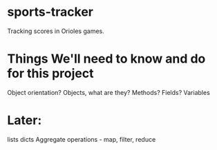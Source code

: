 # sports-tracker
Tracking scores in Orioles games.

# Things We'll need to know and do for this project

Object orientation?
Objects, what are they?
Methods?
Fields?
Variables

# Later:
lists
dicts
Aggregate operations - map, filter, reduce
